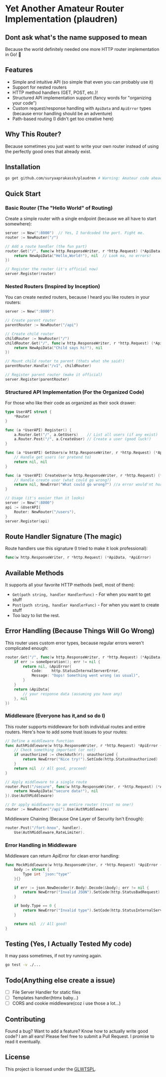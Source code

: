 # Yet Another Amateur Router Implementation (plaudren)

## Dont ask what's the name supposed to mean

Because the world definitely needed one more HTTP router implementation in Go! 🎉

## Features

- Simple and intuitive API (so simple that even you can probably use it)
- Support for nested routers
- HTTP method handlers (GET, POST, etc.)!
- Structured API implementation support (fancy words for "organizing your code")
- Custom request/response handling with `ApiData` and `ApiError` types (because error handling should be an adventure)
- Path-based routing (I didn't get too creative here)

## Why This Router?

Because sometimes you just want to write your own router instead of using the perfectly good ones that already exist.

## Installation

```bash
go get github.com/suryaaprakassh/plaudren # Warning: Amateur code ahead
```

## Quick Start

### Basic Router (The "Hello World" of Routing)

Create a simple router with a single endpoint (because we all have to start somewhere):

```go
server := New(":8000")  // Yes, I hardcoded the port. Fight me.
router := NewRouter("/")

// Add a route handler (the fun part)
router.Get("/", func(w http.ResponseWriter, r *http.Request) (*ApiData, *ApiError) {
    return NewApiData("Hello,World!"), nil  // Look ma, no errors!
})

// Register the router (it's official now)
server.Register(router)
```

### Nested Routers (Inspired by Inception)

You can create nested routers, because I heard you like routers in your routers:

```go
server := New(":8000")

// Create parent router
parentRouter := NewRouter("/api")

// Create child router
childRouter := NewRouter("/")
childRouter.Get("/", func(w http.ResponseWriter, r *http.Request) (*ApiData, *ApiError) {
    return NewApiData("Child says hi!"), nil
})

// Mount child router to parent (thats what she said!)
parentRouter.Handle("/v1", childRouter)

// Register parent router (make it official)
server.Register(parentRouter)
```

### Structured API Implementation (For the Organized Code)

For those who like their code as organized as their sock drawer:

```go
type UserAPI struct {
    *Router
}

func (a *UserAPI) Register() {
    a.Router.Get("/", a.GetUsers)    // List all users (if any exist)
    a.Router.Post("/", a.CreateUser) // Create a user (good luck!)
}

func (a *UserAPI) GetUsers(w http.ResponseWriter, r *http.Request) (*ApiData, *ApiError) {
    // Handle get users (or pretend to)
    return nil, nil
}

func (a *UserAPI) CreateUser(w http.ResponseWriter, r *http.Request) (*ApiData, *ApiError) {
    // Handle create user (what could go wrong?)
    return nil, NewError("What could go wrong?") //a error would'nt hurt though
}

// Usage (it's easier than it looks)
server := New(":8000")
api := &UserAPI{
    Router: NewRouter("/users"),
}
server.Register(api)
```

## Route Handler Signature (The magic)

Route handlers use this signature (I tried to make it look professional):

```go
func(w http.ResponseWriter, r *http.Request) (*ApiData, *ApiError)
```

## Available Methods

It supports all your favorite HTTP methods (well, most of them):

- `Get(path string, handler HandlerFunc)` - For when you want to get stuff
- `Post(path string, handler HandlerFunc)` - For when you want to create stuff
- Too lazy to list the rest.

## Error Handling (Because Things Will Go Wrong)

This router uses custom error types, because regular errors weren't complicated enough:

```go
router.Get("/", func(w http.ResponseWriter, r *http.Request) (*ApiData, *ApiError) {
    if err := someOperation(); err != nil {
        return nil, &ApiError{
            Code:    http.StatusInternalServerError,
            Message: "Oops! Something went wrong (as usual)",
        }
    }
    return &ApiData{
        // your response data (assuming you have any)
    }, nil
})
```

### Middleware (Everyone has it,and so do I)

This router supports middleware for both individual routes and entire routers. Here's how to add some trust issues to your routes:

```go
// Define a middleware function
func AuthMiddleware(w http.ResponseWriter, r *http.Request) *ApiError {
    // Check something important (or not)
    if unauthorized := checkAuth(r); unauthorized {
        return NewError("Nice try!").SetCode(http.StatusUnauthorized)
    }
    return nil  // All good, proceed!
}

// Apply middleware to a single route
router.Post("/secure", func(w http.ResponseWriter, r *http.Request) (*ApiData, *ApiError) {
    return NewApiData("secure data!"), nil
}).Use(AuthMiddleware)

// Or apply middleware to an entire router (trust no one!)
router := NewRouter("/api").Use(AuthMiddleware)
```

Middleware Chaining (Because One Layer of Security Isn't Enough):

```go
router.Post("/fort-knox", handler).
    Use(AuthMiddleware,RateLimiter).
```

### Error Handling in Middleware

Middleware can return ApiError for clean error handling:

```go
func MockMiddleware(w http.ResponseWriter, r *http.Request) *ApiError {
    body := struct {
        Type int `json:"type"`
    }{}

    if err := json.NewDecoder(r.Body).Decode(&body); err != nil {
        return NewError("Invalid JSON").SetCode(http.StatusBadRequest)
    }

    if body.Type == 0 {
        return NewError("Invalid type").SetCode(http.StatusInternalServerError)
    }

    return nil  // All good!
}
```

## Testing (Yes, I Actually Tested My code)

It may pass sometimes, if not try running again.

```sh
go test -v ./...
```

## Todo(Anything else create a issue)

- [ ] File Server Handler for static files
- [ ] Templates handler(htmx baby...)
- [ ] CORS and cookie middleware(coz i use those a lot...)

## Contributing

Found a bug? Want to add a feature? Know how to actually write good code? I am all ears! Please feel free to submit a Pull Request. I promise to read it eventually.

## License

This project is licensed under the [GLWTSPL](https://github.com/suryaaprakassh/plaudren/blob/main/LICENSE).

